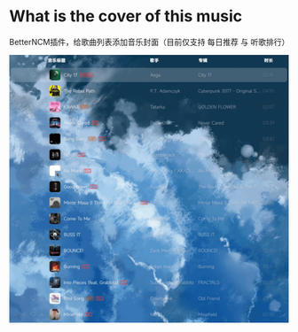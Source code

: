 # What is the cover of this music

BetterNCM插件，给歌曲列表添加音乐封面（目前仅支持 每日推荐 与 听歌排行）

![preview](preview.png)